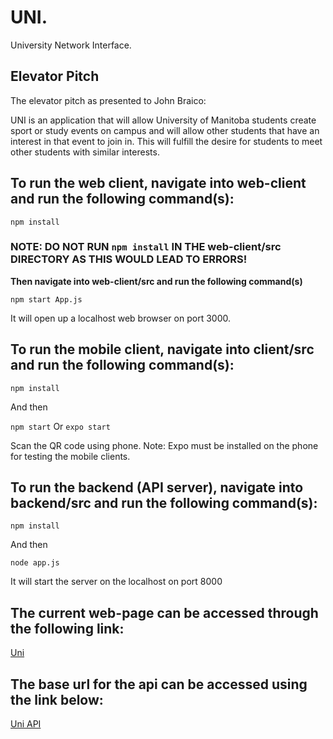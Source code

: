 # UNI.
University Network Interface.

## Elevator Pitch 
The elevator pitch as presented to John Braico:

UNI is an application that will allow University of Manitoba students create sport or study events on campus and will allow other students that have an interest in that event to join in. This will fulfill the desire for students to meet other students with similar interests.

## To run the web client, navigate into web-client and run the following command(s):

`npm install`
### NOTE: DO NOT RUN `npm install` IN THE web-client/src DIRECTORY AS THIS WOULD LEAD TO ERRORS!

**Then navigate into web-client/src and run the following command(s)** 

`npm start App.js`

It will open up a localhost web browser on port 3000.

## To run the mobile client, navigate into client/src and run the following command(s):

`npm install`

And then

`npm start` Or `expo start`


Scan the QR code using phone. Note: Expo must be installed on the phone for testing the mobile clients.

## To run the backend (API server), navigate into backend/src and run the following command(s):
`npm install`

And then

`node app.js` 

It will start the server on the localhost on port 8000

## The current web-page can be accessed through the following link:

[Uni](http://ec2-35-183-134-10.ca-central-1.compute.amazonaws.com:3000)

## The base url for the api can be accessed using the link below:

[Uni API](http://ec2-35-183-134-10.ca-central-1.compute.amazonaws.com:8000)

